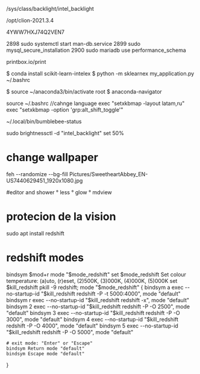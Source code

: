 

/sys/class/backlight/intel_backlight

/opt/clion-2021.3.4

4YWW7HXJ74Q2VEN7

2898  sudo systemctl start man-db.service
 2899  sudo mysql_secure_installation
 2900  sudo mariadb
use performance_schema


printbox.io/print

$ conda install scikit-learn-intelex
        $ python -m sklearnex my_application.py
~/.bashrc
 
$ source ~/anaconda3/bin/activate root
$ anaconda-navigator

source ~/.bashrc 
//cahnge language
exec "setxkbmap -layout latam,ru"
exec "setxkbmap -option 'grp:alt_shift_toggle'"

~/.local/bin/bumblebee-status 

sudo brightnessctl -d "intel_backlight" set 50%

# change wallpaper
feh --randomize --bg-fill Pictures/SweetheartAbbey_EN-US7440629451_1920x1080.jpg 

#editor and shower
° less
° glow
° mdview

# protecion de la vision
sudo apt install redshift

# redshift modes
bindsym $mod+r mode "$mode_redshift"
set $mode_redshift Set colour temperature: (a)uto, (r)eset, (2)500K, (3)000K, (4)000K, (5)000K
set $kill_redshift pkill -9 redshift;
mode "$mode_redshift" {
    bindsym a exec --no-startup-id "$kill_redshift redshift -P -t 5000:4000", mode "default"
    bindsym r exec --no-startup-id "$kill_redshift redshift -x", mode "default"
    bindsym 2 exec --no-startup-id "$kill_redshift redshift -P -O 2500", mode "default"
    bindsym 3 exec --no-startup-id "$kill_redshift redshift -P -O 3000", mode "default"
    bindsym 4 exec --no-startup-id "$kill_redshift redshift -P -O 4000", mode "default"
    bindsym 5 exec --no-startup-id "$kill_redshift redshift -P -O 5000", mode "default"
 
    # exit mode: "Enter" or "Escape"
    bindsym Return mode "default"
    bindsym Escape mode "default"
}
